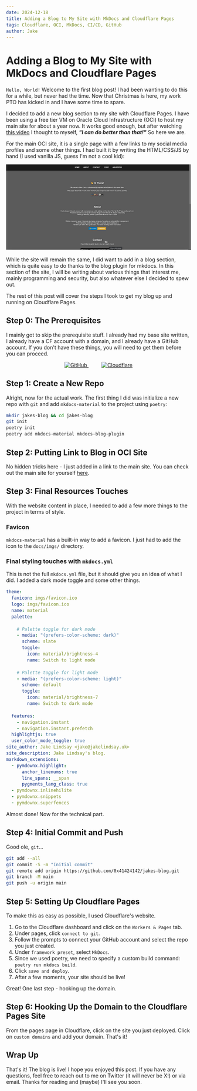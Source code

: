 ```yaml
---
date: 2024-12-18
title: Adding a Blog to My Site with MkDocs and Cloudflare Pages
tags: Cloudflare, OCI, MkDocs, CI/CD, GitHub
author: Jake
---
```


# Adding a Blog to My Site with MkDocs and Cloudflare Pages

`Hello, World!` Welcome to the first blog post! I had been wanting to do this for a while, but never had the time. Now that Christmas is here, my work PTO has kicked in and I have some time to spare. 

I decided to add a new blog section to my site with Cloudflare Pages. I have been using a free tier VM on Oracle Cloud Infrastructure (OCI) to host my main site for about a year now. It works good enough, but after watching <a href="https://youtu.be/dnE7c0ELEH8?si=ei3tgYPNYIdRJx0h" target="_blank">this video</a> I thought to myself, **_"I can do better than that!"_** So here we are.

For the main OCI site, it is a single page with a few links to my social media profiles and some other things. I had built it by writing the HTML/CSS/JS by hand (I used vanilla JS, guess I'm not a cool kid):

<div align="center">
    <a href="">
        <img src="https://raw.githubusercontent.com/0x41424142/jakes-blog/main/docs/imgs/old-oci-landing-page.png" alt="OCI Site">
    </a>
</div>


While the site will remain the same, I did want to add in a blog section, which is quite easy to do thanks to the blog plugin for mkdocs. In this section of the site, I will be writing about various things that interest me, mainly programming and security, but also whatever else I decided to spew out.

The rest of this post will cover the steps I took to get my blog up and running on Cloudflare Pages.

## Step 0: The Prerequisites

I mainly got to skip the prerequisite stuff. I already had my base site written, I already have a CF account with a domain, and I already have a GitHub account. If you don't have these things, you will need to get them before you can proceed.

<div align="center">

<a href="https://github.com">
  <img src="https://img.shields.io/badge/Github-black?style=for-the-badge&logo=github" alt="GitHub">
</a>
&nbsp;&nbsp;&nbsp;&nbsp;&nbsp;&nbsp;&nbsp;&nbsp; 
<a href="https://cloudflare.com">
  <img src="https://img.shields.io/badge/Cloudflare-orange?style=for-the-badge&logo=cloudflare&logoColor=black" alt="Cloudflare">
</a>

</div>

## Step 1: Create a New Repo

Alright, now for the actual work. The first thing I did was initialize a new repo with `git` and add `mkdocs-material` to the project using `poetry`:

```bash
mkdir jakes-blog && cd jakes-blog
git init
poetry init
poetry add mkdocs-material mkdocs-blog-plugin
```

## Step 2: Putting Link to Blog in OCI Site

No hidden tricks here - I just added in a link to the main site. You can check out the main site for yourself [here](https://www.jakelindsay.uk).

## Step 3: Final Resources Touches

With the website content in place, I needed to add a few more things to the project in terms of style.

### Favicon

`mkdocs-material` has a built-in way to add a favicon. I just had to add the icon to the `docs/imgs/` directory.

### Final styling touches with `mkdocs.yml`

This is not the full `mkdocs.yml` file, but it should give you an idea of what I did. I added a dark mode toggle and some other things.

```yaml
theme: 
  favicon: imgs/favicon.ico
  logo: imgs/favicon.ico
  name: material
  palette:

    # Palette toggle for dark mode
    - media: "(prefers-color-scheme: dark)"
      scheme: slate
      toggle:
        icon: material/brightness-4
        name: Switch to light mode

    # Palette toggle for light mode
    - media: "(prefers-color-scheme: light)"
      scheme: default
      toggle:
        icon: material/brightness-7
        name: Switch to dark mode

  features:
    - navigation.instant
    - navigation.instant.prefetch
  highlightjs: true
  user_color_mode_toggle: true
site_author: Jake Lindsay <jake@jakelindsay.uk>
site_description: Jake Lindsay's blog.
markdown_extensions:
  - pymdownx.highlight:
      anchor_linenums: true
      line_spans: __span
      pygments_lang_class: true
  - pymdownx.inlinehilite
  - pymdownx.snippets
  - pymdownx.superfences
```

Almost done! Now for the technical part.

## Step 4: Initial Commit and Push

Good ole, `git`... 

```bash
git add --all
git commit -S -m "Initial commit"
git remote add origin https://github.com/0x41424142/jakes-blog.git
git branch -M main
git push -u origin main
```

## Step 5: Setting Up Cloudflare Pages

To make this as easy as possible, I used Cloudflare's website.

1. Go to the Cloudflare dashboard and click on the `Workers & Pages` tab.
2. Under pages, click `connect to git`.
3. Follow the prompts to connect your GitHub account and select the repo you just created.
4. Under `framework preset`, select `MkDocs`.
5. Since we used poetry, we need to specify a custom build command: `poetry run mkdocs build`.
6. Click `save and deploy`.
7. After a few moments, your site should be live!

Great! One last step - hooking up the domain.

## Step 6: Hooking Up the Domain to the Cloudflare Pages Site

From the pages page in Cloudflare, click on the site you just deployed. Click on `custom domains` and add your domain. That's it!

## Wrap Up

That's it! The blog is live! I hope you enjoyed this post. If you have any questions, feel free to reach out to me on Twitter (it will never be X!) or via email. Thanks for reading and (maybe) I'll see you soon.
